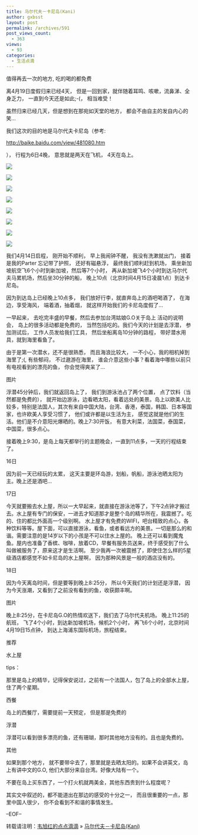 ```yaml
---
title: 马尔代夫－卡尼岛(Kani)
author: gxbsst
layout: post
permalink: /archives/591
post_views_count:
  - 363
views:
  - 93
categories:
  - 生活点滴
---
```

值得再去一次的地方, 吃的喝的都免费

离4月19日度假归来已经4天， 但是一回到家，就伴随着耳鸣、咳嗽，流鼻涕、全身乏力， 一直到今天还是如此;-(， 相当难受！

虽然归来已经几天，但是想到在那宛如天堂的地方， 都会不由自主的发自内心的笑&#8230;

我们这次的目的地是马尔代夫卡尼岛（参考:

http://baike.baidu.com/view/481080.htm

）， 行程为6日4晚， 意思就是两天在飞机， 4天在岛上。

![][1]  
  
![][2]  
  
![][3]  
  
![][4]  
  
![][5]  
  
![][6]  
  
![][7]  
  
![][8]  


我们4月14日启程， 刚开始不顺利， 早上我闹钟不醒， 我没有洗漱就出门， 接着是我的Parter 忘记带了护照， 还好有磁悬浮， 最终我们顺利赶到机场， 乘坐新加坡航空飞6个小时到新加坡，然后等7个小时， 再从新加坡飞4个小时到达马尔代夫马累机场，然后坐30分钟的船， 晚上10点（北京时间4月15日凌晨1点）到达卡尼岛。 

因为到达岛上已经晚上10点多， 我们放好行李，就直奔岛上的酒吧喝酒了， 在海边，享受海风， 端着酒，抽着烟， 就这样开始我们的卡尼岛度假了&#8230;

一早起来， 去吃完丰盛的早餐，然后去参加台湾姑娘G.O关于岛上 活动的说明会， 岛上的很多活动都是免费的， 当然包括吃的。我们今天的计划是去浮潜， 参加测试后， 工作人员发给我们工具， 然后坐船离岛10分钟的路程， 带好潜水用具，就到海里看鱼了。

由于是第一次潜水，还不是很熟悉， 而且海浪比较大， 一不小心，我的相机掉到海里了;(, 有些郁闷， 不过遨游在海里， 谁会介意这些小事？看着海中哪些以前只有电视看到的漂亮的鱼， 你会觉得爽呆了&#8230;

图片

浮潜45分钟后，我们就返回岛上了， 我们到游泳池占了两个位置， 点了饮料（当然都是免费的）， 就开始边游泳，边看晒太阳，看着远处的美景。岛上以欧美人比较多，特别是法国人，其次有来自中国大陆，台湾、香港，泰国，韩国、日本等国家，也许欧美人享受习惯了， 他们或许都是以生活为主， 感觉这就是他们的生活。他们是不介意阳光爆晒的。晚上7:30开饭， 有意大利菜，法国菜，泰国菜，中国菜，很多点心。

接着晚上9:30，是岛上每天都举行的主题晚会，一直到11点多，一天的行程结束了。

16日

因为前一天已经玩的太累， 这天主要是环岛游，划船，帆船，游泳池晒太阳为主。晚上还是酒吧&#8230;

17日

今天就要搬去水上屋，所以一大早起来，就直接在游泳池等了，下午2点钟才搬过去。水上屋有专门的保安，一进去才知道那才是整个岛的精华所在，我震撼了。吃的、住的都比外面高一个级别啊。 水上屋才有免费的WIFI，吧台精致的点心，各种饮料等等。屋下面，可以直接游泳，看鱼，或者看远方的美景。一切是那么的和谐。需要注意的是14岁以下的小孩是不可以住水上屋的。 晚上还可以看到魔鬼鱼。屋内也准备了香槟、咖啡，放着CD，早餐有服务员送来，终于感受到了什么叫做被服务了，原来这才是生活啊。 至少我再一次被震撼了，即使住怎么样的5星级酒店都感觉不如卡尼岛的水上屋啊， 因为那种风景是一般的酒店没有的。

18日

因为今天离岛时间，但是要等到晚上8:25分， 所以今天我们的计划还是浮潜， 因为今天涨潮，又看到了之前没有看到的鱼，收获颇丰啊。

图片

晚上8:25分，在卡尼岛G.O的热情欢送下，我们去了马尔代夫机场。 晚上11:25的航班， 飞了4个小时，到达新加坡机场，候机2个小时， 再飞6个小时，北京时间4月19日15点钟， 到达上海浦东国际机场，旅程结束。

推荐

水上屋

tips：

那里是岛上的精华，记得保安说过，之前有一个法国人，包了岛上的全部水上屋，住了两个星期。

西餐

岛上的西餐厅，需要提前一天预定， 但是那是免费的

浮潜

浮潜可以看到很多漂亮的鱼，还有珊瑚，那时其他地方没有的。且也是免费的。

其他

如果到那个地方， 就不要带伞去了，那里就是去晒太阳的。如果不会讲英文，岛上有讲中文的G.O, 他们大部分来自台湾。好像大陆有一个。 

不要在岛上买东西了，一个打火机就两美金，其他东西贵到什么程度呢？

其实文中叙述的，都不能道出在那边的感受的十分之一， 而且很重要的一点，那里中国人很少， 你不会看到不和谐的事情发生。

&#8211;EOF&#8211;

转载请注明：[韦旭红的点点滴滴][9] &raquo; [马尔代夫－卡尼岛(Kani)][10]

 [1]: /content/uploads/psu-2.jpeg
 [2]: /content/uploads/psu.jpeg
 [3]: /content/uploads/psu-3.jpeg
 [4]: /content/uploads/psu-4.jpeg
 [5]: /content/uploads/psu-5.jpeg
 [6]: /content/uploads/psu-6.jpeg
 [7]: /content/uploads/psu-7.jpeg
 [8]: /content/uploads/psu-8.jpeg
 [9]: http://www.weixuhong.com
 [10]: http://www.weixuhong.com/archives/591

